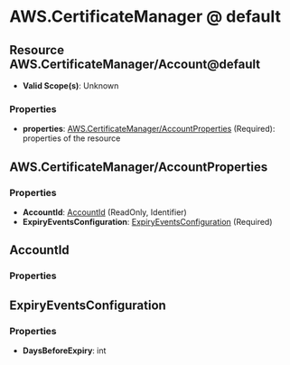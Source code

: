 # AWS.CertificateManager @ default

## Resource AWS.CertificateManager/Account@default
* **Valid Scope(s)**: Unknown
### Properties
* **properties**: [AWS.CertificateManager/AccountProperties](#awscertificatemanageraccountproperties) (Required): properties of the resource

## AWS.CertificateManager/AccountProperties
### Properties
* **AccountId**: [AccountId](#accountid) (ReadOnly, Identifier)
* **ExpiryEventsConfiguration**: [ExpiryEventsConfiguration](#expiryeventsconfiguration) (Required)

## AccountId
### Properties

## ExpiryEventsConfiguration
### Properties
* **DaysBeforeExpiry**: int

